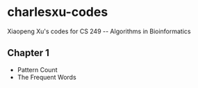 # charlesxu-codes
Xiaopeng Xu's codes for CS 249 -- Algorithms in Bioinformatics

## Chapter 1
- Pattern Count
- The Frequent Words
